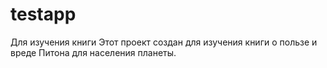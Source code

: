 # testapp
Для изучения книги
Этот проект создан для изучения книги о пользе и вреде Питона для населения планеты.
